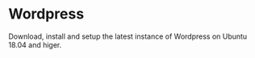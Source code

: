 # Wordpress

Download, install and setup the latest instance of Wordpress on Ubuntu 18.04 and higer. 
